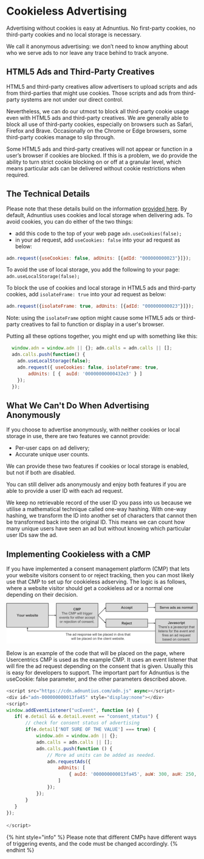 # Cookieless Advertising

Advertising without cookies is easy at Adnuntius. No first-party cookies, no third-party cookies and no local storage is necessary.

We call it anonymous advertising: we don’t need to know anything about who we serve ads to nor leave any trace behind to track anyone.

## HTML5 Ads and Third-Party Creatives

HTML5 and third-party creatives allow advertisers to upload scripts and ads from third-parties that might use cookies. Those scripts and ads from third-party systems are not under our direct control.

Nevertheless, we can do our utmost to block all third-party cookie usage even with HTML5 ads and third-party creatives. We are generally able to block all use of third-party cookies, especially on browsers such as Safari, Firefox and Brave. Occasionally on the Chrome or Edge browsers, some third-party cookies manage to slip through.

Some HTML5 ads and third-party creatives will not appear or function in a user’s browser if cookies are blocked. If this is a problem, we do provide the ability to turn strict cookie blocking on or off at a granular level, which means particular ads can be delivered without cookie restrictions when required.

## The Technical Details

Please note that these details build on the information [provided here](intro/). By default, Adnuntius uses cookies and local storage when delivering ads. To avoid cookies, you can do either of the two things:

* add this code to the top of your web page `adn.useCookies(false);`
* in your ad request, add `useCookies: false` into your ad request as below:

```javascript
adn.request({useCookies: false, adUnits: [{adId: "000000000023"}]});
```

To avoid the use of local storage, you add the following to your page: `adn.useLocalStorage(false);`

To block the use of cookies and local storage in HTML5 ads and third-party cookies, add `isolateFrame: true` into your ad request as below:

```javascript
adn.request({isolateFrame: true, adUnits: [{adId: "000000000023"}]});
```

Note: using the `isolateFrame` option might cause some HTML5 ads or third-party creatives to fail to function or display in a user's browser.

Putting all these options together, you might end up with something like this:

```javascript
  window.adn = window.adn || {}; adn.calls = adn.calls || [];
  adn.calls.push(function() {
    adn.useLocalStorage(false);
    adn.request({ useCookies: false, isolateFrame: true,
        adUnits: [ {  auId: '00000000000432e3' } ]
    });
  });
```

## What We Can't Do When Advertising Anonymously

If you choose to advertise anonymously, with neither cookies or local storage in use, there are two features we cannot provide:

* Per-user caps on ad delivery;
* Accurate unique user counts.

We can provide these two features if cookies or local storage is enabled, but not if both are disabled.

You can still deliver ads anonymously and enjoy both features if you are able to provide a user ID with each ad request.

We keep no retrievable record of the user ID you pass into us because we utilise a mathematical technique called one-way hashing. With one-way hashing, we transform the ID into another set of characters that cannot then be transformed back into the original ID. This means we can count how many unique users have seen an ad but without knowing which particular user IDs saw the ad.

## Implementing Cookieless with a CMP

If you have implemented a consent management platform \(CMP\) that lets your website visitors consent to or reject tracking, then you can most likely use that CMP to set up for cookieless adserving. The logic is as follows, where a website visitor should get a cookieless ad or a normal one depending on their decision. 

![User journey from a user enters your website to an ad is shown.](../../.gitbook/assets/cmp-process.png)

Below is an example of the code that will be placed on the page, where Usercentrics CMP is used as the example CMP. It uses an event listener that will fire the ad request depending on the consent that is given. Usually this is easy for developers to support. The important part for Adnuntius is the useCookie: false parameter, and the other parameters described above.

```javascript
<script src="https://cdn.adnuntius.com/adn.js" async></script>
<div id="adn-000000000013fa45" style="display:none"></div>
<script>
window.addEventListener("ucEvent", function (e) {   
   if( e.detail && e.detail.event == "consent_status") {
       // check for consent status of advertising
       if(e.detail['NOT SURE OF THE VALUE'] === true) {
           window.adn = window.adn || {};
           adn.calls = adn.calls || [];
           adn.calls.push(function () {
               // More ad units can be added as needed.
               adn.requestAds({
                   adUnits: [
                       { auId: '000000000013fa45', auW: 300, auH: 250, useCookies: false }
                   ]
               });
           });
       }
   }
});

</script>

```

{% hint style="info" %}
Please note that different CMPs have different ways of triggering events, and the code must be changed accordingly.
{% endhint %}


